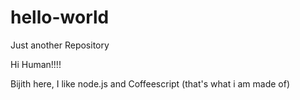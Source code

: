 # hello-world
Just another  Repository

Hi Human!!!!

Bijith here, I like node.js and Coffeescript (that's what i am made of)
